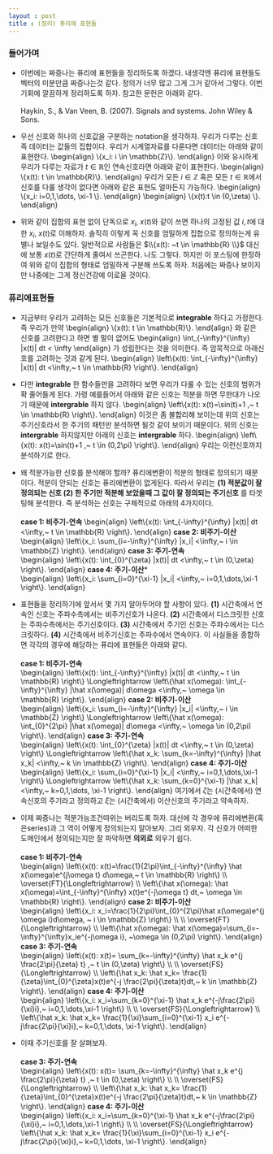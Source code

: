 ```yaml
---
layout : post 
title : (정리) 퓨리에 표현들
---
```


### 들어가며

- 이번에는 짜증나는 퓨리에 표현들을 정리하도록 하겠다. 내생각엔 퓨리에 표현들도 벡터의 미분만큼 짜증나는것 같다. 정의가 너무 많고 그게 그거 같아서 그렇다. 이번기회에 깔끔하게 정리하도록 하자. 참고한 문헌은 아래와 같다. <br/><br/>
Haykin, S., \& Van Veen, B. (2007). Signals and systems. John Wiley & Sons.

- 우선 신호와 하나의 신호값을 구분하는 notation을 생각하자. 우리가 다루는 신호 즉 데이터는 값들의 집합이다. 우리가 시계열자료를 다룬다면 데이터는 아래와 같이 표현한다. 
\begin{align}
\\{x_i: i \in \mathbb{Z}\\}. 
\end{align}
이와 유시하게 우리가 다루는 자료가 $t \in \mathbb{R}$인 연속신호라면 아래와 같이 표현한다. 
\begin{align}
\\{x(t): t \in \mathbb{R}\\}. 
\end{align}
우리가 모든 $i \in \mathbb{Z}$ 혹은 모든 $t \in \mathbb{R}$에서 신호를 다룰 생각이 없다면 아래와 같은 표현도 얼마든지 가능하다. 
\begin{align}
\\{x_i: i=0,1,\dots, \xi-1 \\}. 
\end{align}
\begin{align}
\\{x(t):t \in (0,\zeta) \\}. 
\end{align}

- 위와 같이 집합의 표현 없이 단독으로 $x_i$, $x(t)$와 같이 쓰면 하나의 고정된 값 $i,t$에 대한 $x_i$, $x(t)$로 이해하자. 솔직히 이렇게 꼭 신호를 엄밀하게 집합으로 정의하는게 유별나 보일수도 있다. 일반적으로 사람들은 $\\{x(t): ~t \in \mathbb{R} \\}$ 대신에 보통 $x(t)$로 간단하게 줄여서 쓰곤한다. 나도 그렇다. 하지만 이 포스팅에 한정하여 위와 같이 집합의 형태로 엄밀하게 구분해 쓰도록 하자. 처음에는 짜증나 보이지만 나중에는 그게 정신건강에 이로울 것이다. 

### 퓨리에표현들

- 지금부터 우리가 고려하는 모든 신호들은 기본적으로 **integrable** 하다고 가정한다. 즉 우리가 만약 
\begin{align}
\\{x(t): t \in \mathbb{R}\\}. 
\end{align}
와 같은 신호를 고려한다고 하면 별 말이 없어도 
\begin{align}
\int_{-\infty}^{\infty} |x(t)| dt < \infty
\end{align}
가 성립한다는 것을 의미한다. 즉 암묵적으로 아래신호를 고려하는 것과 같게 된다. 
\begin{align}
\left\\{x(t): \int_{-\infty}^{\infty} |x(t)| dt <\infty,~ t \in \mathbb{R} \right\\}. 
\end{align}

- 다만 **integrable** 한 함수들만을 고려하다 보면 우리가 다룰 수 있는 신호의 범위가 확 줄어들게 된다. 가령 예를들어서 아래와 같은 신호는 적분을 하면 무한대가 나오기 때문에 **intergrable** 하지 않다. 
\begin{align}
\left\\{x(t): x(t)=\sin(t)+1 ,~ t \in \mathbb{R} \right\\}. 
\end{align}
이것은 좀 불합리해 보이는데 위의 신호는 주기신호라서 한 주기의 패턴만 분석하면 될것 같이 보이기 때문이다. 위의 신호는 **intergrable** 하지않지만 아래의 신호는 **intergrable** 하다. 
\begin{align}
\left\\{x(t): x(t)=\sin(t)+1 ,~ t \in (0,2\pi) \right\\}. 
\end{align}
우리는 이런신호까지 분석하기로 한다. 

- 왜 적분가능한 신호를 분석해야 할까? 퓨리에변환이 적분의 형태로 정의되기 때문이다. 적분이 안되는 신호는 퓨리에변환이 없게된다. 따라서 우리는 **(1) 적분값이 잘 정의되는 신호 (2) 한 주기만 적분해 보았을때 그 값이 잘 정의되는 주기신호** 를 타겟팅해 분석한다. 즉 분석하는 신호는 구체적으로 아래의 4가지이다. <br/><br/>
**case 1: 비주기-연속**
\begin{align}
\left\\{x(t): \int_{-\infty}^{\infty} |x(t)| dt <\infty,~ t \in \mathbb{R} \right\\}. 
\end{align}
**case 2: 비주기-이산** <br/>
\begin{align}
\left\\{x_i: \sum_{i=-\infty}^{\infty} |x_i| <\infty,~ i \in \mathbb{Z} \right\\}. 
\end{align}
**case 3: 주기-연속** <br/>
\begin{align}
\left\\{x(t): \int_{0}^{\zeta} |x(t)| dt <\infty,~ t \in (0,\zeta) \right\\}. 
\end{align}
**case 4: 주기-이산*** <br/>
\begin{align}
\left\\{x_i: \sum_{i=0}^{\xi-1} |x_i| <\infty,~ i=0,1,\dots,\xi-1 \right\\}. 
\end{align}

- 표현들을 정리하기에 앞서서 몇 가지 알아두어야 할 사항이 있다. **(1)** 시간축에서 연속인 신호는 주파수측에서는 비주기신호가 나온다. **(2)** 시간축에서 디스크릿한 신호는 주파수측에서는 주기신호이다. **(3)** 시간축에서 주기인 신호는 주파수에서는 디스크릿하다. **(4)** 시간축에서 비주기신호는 주파수에서 연속이다. 이 사실들을 종합하면 각각의 경우에 해당하는 퓨리에 표현들은 아래와 같다. <br/><br/>
**case 1: 비주기-연속** <br/>
\begin{align}
\left\\{x(t): \int_{-\infty}^{\infty} |x(t)| dt <\infty,~ t \in \mathbb{R} \right\\} 
\Longleftrightarrow 
\left\\{\hat x(\omega): \int_{-\infty}^{\infty} |\hat x(\omega)| d\omega <\infty,~ \omega \in \mathbb{R} \right\\}. 
\end{align}
**case 2: 비주기-이산** <br/>
\begin{align}
\left\\{x_i: \sum_{i=-\infty}^{\infty} |x_i| <\infty,~ i \in \mathbb{Z} \right\\}
\Longleftrightarrow 
\left\\{\hat x(\omega): \int_{0}^{2\pi} |\hat x(\omega)| d\omega <\infty,~ \omega \in (0,2\pi) \right\\}. 
\end{align}
**case 3: 주기-연속** <br/>
\begin{align}
\left\\{x(t): \int_{0}^{\zeta} |x(t)| dt <\infty,~ t \in (0,\zeta) \right\\}
\Longleftrightarrow 
\left\\{\hat x_k: \sum_{k=-\infty}^{\infty} |\hat x_k| <\infty,~ k \in \mathbb{Z} \right\\}. 
\end{align}
**case 4: 주기-이산** <br/>
\begin{align}
\left\\{x_i: \sum_{i=0}^{\xi-1} |x_i| <\infty,~ i=0,1,\dots,\xi-1 \right\\}
\Longleftrightarrow 
\left\\{\hat x_k: \sum_{k=0}^{\xi-1} |\hat x_k| <\infty,~ k=0,1,\dots, \xi-1 \right\\}. 
\end{align}
여기에서 $\zeta$는 (시간축에서) 연속신호의 주기라고 정의하고 $\xi$는 (시간축에서) 이산신호의 주기라고 약속하자. 


- 이제 짜증나는 적분가능조건따위는 버리도록 하자. 대신에 각 경우에 퓨리에변환(혹은series)과 그 역이 어떻게 정의되는지 알아보자. 그리 외우자. 각 신호가 어떠한 도메인에서 정의되는지만 잘 파악하면 **의외로** 외우기 쉽다.  <br/><br/>
**case 1: 비주기-연속** <br/>
\begin{align}
\left\\{x(t): x(t)=\frac{1}{2\pi}\int_{-\infty}^{\infty} \hat x(\omega)e^{j\omega t} d\omega,~ t \in \mathbb{R} \right\\} \\\\ 
\overset{FT}{\Longleftrightarrow} \\\\ 
\left\\{\hat x(\omega): \hat x(\omega)=\int_{-\infty}^{\infty} x(t)e^{-j\omega t} dt,~ \omega \in \mathbb{R} \right\\}. 
\end{align}
**case 2: 비주기-이산** <br/>
\begin{align}
\left\\{x_i:  x_i=\frac{1}{2\pi}\int_{0}^{2\pi}\hat x(\omega)e^{j \omega i}d\omega, ~ i \in \mathbb{Z} \right\\} \\\\ \\\\ 
\overset{FT}{\Longleftrightarrow} \\\\ 
\left\\{\hat x(\omega): \hat x(\omega)=\sum_{i=-\infty}^{\infty}x_ie^{-j\omega i}, ~\omega \in (0,2\pi) \right\\}. 
\end{align}
**case 3: 주기-연속** <br/>
\begin{align}
\left\\{x(t): x(t)= \sum_{k=-\infty}^{\infty} \hat x_k e^{j \frac{2\pi}{\zeta} t} ,~ t \in (0,\zeta) \right\\}  \\\\ \\\\ 
\overset{FS}{\Longleftrightarrow} \\\\ 
\left\\{\hat x_k: \hat x_k= \frac{1}{\zeta}\int_{0}^{\zeta}x(t)e^{-j \frac{2\pi}{\zeta}t}dt,~ k \in \mathbb{Z} \right\\}. 
\end{align}
**case 4: 주기-이산** <br/>
\begin{align}
\left\\{x_i: x_i=\sum_{k=0}^{\xi-1} \hat x_k e^{-j\frac{2\pi}{\xi}i},~ i=0,1,\dots,\xi-1 \right\\}  \\\\ \\\\ 
\overset{FS}{\Longleftrightarrow} \\\\ 
\left\\{\hat x_k: \hat x_k= \frac{1}{\xi}\sum_{i=0}^{\xi-1} x_i e^{-j\frac{2\pi}{\xi}i},~ k=0,1,\dots, \xi-1 \right\\}. 
\end{align}

- 이때 주기신호를 잘 살펴보자. <br/><br/>
**case 3: 주기-연속** <br/>
\begin{align}
\left\\{x(t): x(t)= \sum_{k=-\infty}^{\infty} \hat x_k e^{j \frac{2\pi}{\zeta} t} ,~ t \in (0,\zeta) \right\\} \\\\ \\\\ 
\overset{FS}{\Longleftrightarrow} \\\\ 
\left\\{\hat x_k: \hat x_k= \frac{1}{\zeta}\int_{0}^{\zeta}x(t)e^{-j \frac{2\pi}{\zeta}t}dt,~ k \in \mathbb{Z} \right\\}. 
\end{align}
**case 4: 주기-이산** <br/>
\begin{align}
\left\\{x_i: x_i=\sum_{k=0}^{\xi-1} \hat x_k e^{-j\frac{2\pi}{\xi}i},~ i=0,1,\dots,\xi-1 \right\\} \\\\ \\\\ 
\overset{FS}{\Longleftrightarrow} 
\left\\{\hat x_k: \hat x_k= \frac{1}{\xi}\sum_{i=0}^{\xi-1} x_i e^{-j\frac{2\pi}{\xi}i},~ k=0,1,\dots, \xi-1 \right\\}. 
\end{align}
